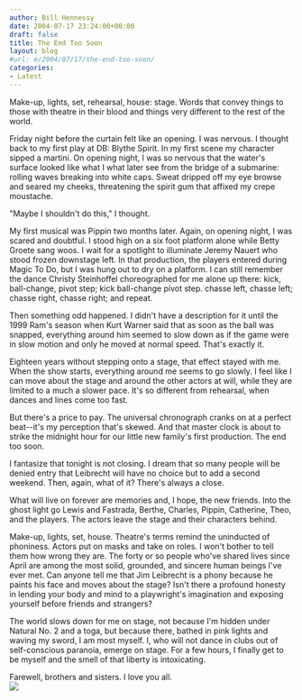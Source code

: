 ```yaml
---
author: Bill Hennessy
date: 2004-07-17 23:24:00+00:00
draft: false
title: The End Too Soon
layout: blog
#url: e/2004/07/17/the-end-too-soon/
categories:
- Latest
---
```


Make-up, lights, set, rehearsal, house: stage. Words that convey things to those with theatre in their blood and things very different to the rest of the world.   
  
Friday night before the curtain felt like an opening. I was nervous. I thought back to my first play at DB: Blythe Spirit. In my first scene my character sipped a martini. On opening night, I was so nervous that the water's surface looked like what I what later see from the bridge of a submarine: rolling waves breaking into white caps. Sweat dripped off my eye browse and seared my cheeks, threatening the spirit gum that affixed my crepe moustache.   
  
"Maybe I shouldn't do this," I thought.   
  
My first musical was Pippin two months later. Again, on opening night, I was scared and doubtful. I stood high on a six foot platform alone while Betty Groete sang woos. I wait for a spotlight to illuminate Jeremy Nauert who stood frozen downstage left. In that production, the players entered during Magic To Do, but I was hung out to dry on a platform. I can still remember the dance Christy Steinhoffel choreographed for me alone up there: kick, ball-change, pivot step; kick ball-change pivot step. chasse left, chasse left; chasse right, chasse right; and repeat.  
  
Then something odd happened. I didn't have a description for it until the 1999 Ram's season when Kurt Warner said that as soon as the ball was snapped, everything around him seemed to slow down as if the game were in slow motion and only he moved at normal speed. That's exactly it.  
  
Eighteen years without stepping onto a stage, that effect stayed with me. When the show starts, everything around me seems to go slowly. I feel like I can move about the stage and around the other actors at will, while they are limited to a much a slower pace. It's so different from rehearsal, when dances and lines come too fast.   
  
But there's a price to pay. The universal chronograph cranks on at a perfect beat--it's my perception that's skewed. And that master clock is about to strike the midnight hour for our little new family's first production. The end too soon.  
  
I fantasize that tonight is not closing. I dream that so many people will be denied entry that Leibrecht will have no choice but to add a second weekend. Then, again, what of it? There's always a close.   
  
What will live on forever are memories and, I hope, the new friends. Into the ghost light go Lewis and Fastrada, Berthe, Charles, Pippin, Catherine, Theo, and the players. The actors leave the stage and their characters behind.   
  
Make-up, lights, set, house. Theatre's terms remind the uninducted of phoniness. Actors put on masks and take on roles. I won't bother to tell them how wrong they are. The forty or so people who've shared lives since April are among the most solid, grounded, and sincere human beings I've ever met. Can anyone tell me that Jim Leibrecht is a phony because he paints his face and moves about the stage? Isn't there a profound honesty in lending your body and mind to a playwright's imagination and exposing yourself before friends and strangers?   
  
The world slows down for me on stage, not because I'm hidden under Natural No. 2 and a toga, but because there, bathed in pink lights and waving my sword, I am most myself. I, who will not dance in clubs out of self-conscious paranoia, emerge on stage. For a few hours, I finally get to be myself and the smell of that liberty is intoxicating.   
  
Farewell, brothers and sisters. I love you all.  
![](https://blog.billhennessy.com/aggbug.aspx?PostID=682)

